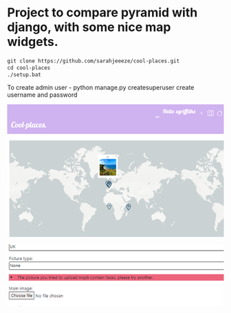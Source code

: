 # Project to compare pyramid with django, with some nice map widgets.

```
git clone https://github.com/sarahjeeeze/cool-places.git
cd cool-places
./setup.bat
```
To create admin user - 
python manage.py createsuperuser
create username and password

![](screenshots/map.png)



![](screenshots/face_error.png)
